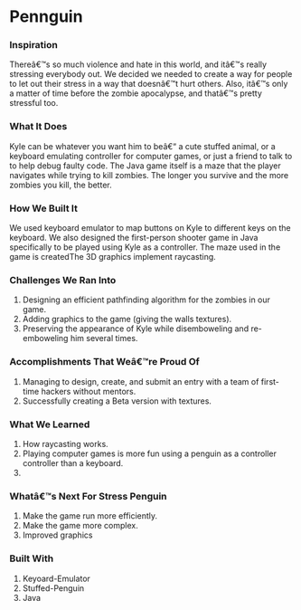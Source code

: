 <h1 id="pennguin">Pennguin</h1>



<h3 id="inspiration">Inspiration</h3>

<p>Thereâ€™s so much violence and hate in this world, and itâ€™s really stressing everybody out. We decided we needed to create a way for people to let out their stress in a way that doesnâ€™t hurt others. Also, itâ€™s only a matter of time before the zombie apocalypse, and thatâ€™s pretty stressful too.</p>



<h3 id="what-it-does">What It Does</h3>

<p>Kyle can be whatever you want him to beâ€“ a cute stuffed animal, or a keyboard emulating controller for computer games, or just a friend to talk to to help debug faulty code. The Java game itself is a maze that the player navigates while trying to kill zombies. The longer you survive and the more zombies you kill, the better.</p>



<h3 id="how-we-built-it">How We Built It</h3>

<p>We used keyboard emulator to map buttons on Kyle to different keys on the keyboard. We also designed the first-person shooter game in Java specifically to be played using Kyle as a controller. The maze used in the game is createdThe 3D graphics implement raycasting.</p>



<h3 id="challenges-we-ran-into">Challenges We Ran Into</h3>

<ol>
<li>Designing an efficient pathfinding algorithm for the zombies in our game.</li>
<li>Adding graphics to the game (giving the walls textures). </li>
<li>Preserving the appearance of Kyle while disemboweling and re-emboweling him several times.</li>
</ol>



<h3 id="accomplishments-that-were-proud-of">Accomplishments That Weâ€™re Proud Of</h3>

<ol>
<li>Managing to design, create, and submit an entry with a team of first-time hackers without mentors.</li>
<li>Successfully creating a Beta version with textures.</li>
</ol>



<h3 id="what-we-learned">What We Learned</h3>

<ol>
<li>How raycasting works.</li>
<li>Playing computer games is more fun using a penguin as a controller controller than a keyboard.</li>
<li></li>
</ol>



<h3 id="whats-next-for-stress-penguin">Whatâ€™s Next For Stress Penguin</h3>

<ol>
<li>Make the game run more efficiently.</li>
<li>Make the game more complex.</li>
<li>Improved graphics</li>
</ol>



<h3 id="built-with">Built With</h3>

<ol>
<li>Keyoard-Emulator</li>
<li>Stuffed-Penguin</li>
<li>Java</li>
</ol>
